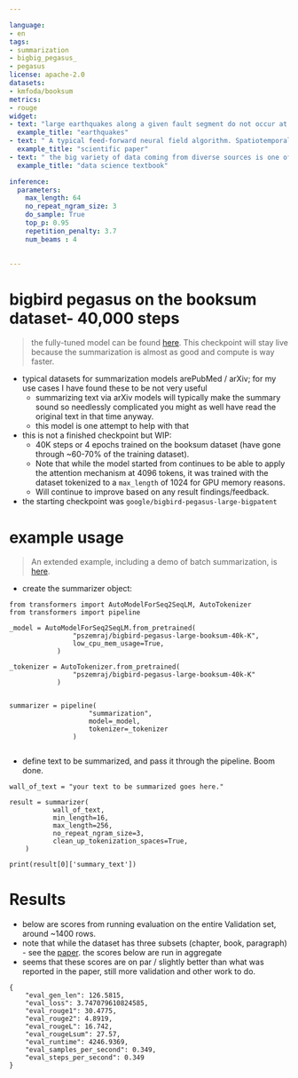 ```yaml
---

language:
- en
tags:
- summarization
- bigbig_pegasus_
- pegasus
license: apache-2.0
datasets:
- kmfoda/booksum
metrics:
- rouge
widget:
- text: "large earthquakes along a given fault segment do not occur at random intervals because it takes time to accumulate the strain energy for the rupture. The rates at which tectonic plates move and accumulate strain at their boundaries are approximately uniform. Therefore, in first approximation, one may expect that large ruptures of the same fault segment will occur at approximately constant time intervals. If subsequent main shocks have different amounts of slip across the fault, then the recurrence time may vary, and the basic idea of periodic mainshocks must be modified. For great plate boundary ruptures the length and slip often vary by a factor of 2. Along the southern segment of the San Andreas fault the recurrence interval is 145 years with variations of several decades. The smaller the standard deviation of the average recurrence interval, the more specific could be the long term prediction of a future mainshock."
  example_title: "earthquakes"
- text: " A typical feed-forward neural field algorithm. Spatiotemporal coordinates are fed into a neural network that predicts values in the reconstructed domain. Then, this domain is mapped to the sensor domain where sensor measurements are available as supervision. Class and Section Problems Addressed Generalization (Section 2) Inverse problems, ill-posed problems, editability; symmetries. Hybrid Representations (Section 3) Computation & memory efficiency, representation capacity, editability: Forward Maps (Section 4) Inverse problems Network Architecture (Section 5) Spectral bias, integration & derivatives. Manipulating Neural Fields (Section 6) Edit ability, constraints, regularization. Table 2: The five classes of techniques in the neural field toolbox each addresses problems that arise in learning, inference, and control. (Section 3). We can supervise reconstruction via differentiable forward maps that transform Or project our domain (e.g, 3D reconstruction via 2D images; Section 4) With appropriate network architecture choices, we can overcome neural network spectral biases (blurriness) and efficiently compute derivatives and integrals (Section 5). Finally, we can manipulate neural fields to add constraints and regularizations, and to achieve editable representations (Section 6). Collectively, these classes constitute a 'toolbox' of techniques to help solve problems with neural fields There are three components in a conditional neural field: (1) An encoder or inference function € that outputs the conditioning latent variable 2 given an observation 0 E(0) =2. 2 is typically a low-dimensional vector, and is often referred to aS a latent code Or feature code_ (2) A mapping function 4 between Z and neural field parameters O: Y(z) = O; (3) The neural field itself $. The encoder € finds the most probable z given the observations O: argmaxz P(2/0). The decoder maximizes the inverse conditional probability to find the most probable 0 given Z: arg- max P(Olz). We discuss different encoding schemes with different optimality guarantees (Section 2.1.1), both global and local conditioning (Section 2.1.2), and different mapping functions Y (Section 2.1.3) 2. Generalization Suppose we wish to estimate a plausible 3D surface shape given a partial or noisy point cloud. We need a suitable prior over the sur- face in its reconstruction domain to generalize to the partial observations. A neural network expresses a prior via the function space of its architecture and parameters 0, and generalization is influenced by the inductive bias of this function space (Section 5)."
  example_title: "scientific paper"
- text: " the big variety of data coming from diverse sources is one of the key properties of the big data phenomenon. It is, therefore, beneficial to understand how data is generated in various environments and scenarios, before looking at what should be done with this data and how to design the best possible architecture to accomplish this The evolution of IT architectures, described in Chapter 2, means that the data is no longer processed by a few big monolith systems, but rather by a group of services In parallel to the processing layer, the underlying data storage has also changed and became more distributed This, in turn, required a significant paradigm shift as the traditional approach to transactions (ACID) could no longer be supported. On top of this, cloud computing is becoming a major approach with the benefits of reducing costs and providing on-demand scalability but at the same time introducing concerns about privacy, data ownership, etc In the meantime the Internet continues its exponential growth: Every day both structured and unstructured data is published and available for processing: To achieve competitive advantage companies have to relate their corporate resources to external services, e.g. financial markets, weather forecasts, social media, etc While several of the sites provide some sort of API to access the data in a more orderly fashion; countless sources require advanced web mining and Natural Language Processing (NLP) processing techniques: Advances in science push researchers to construct new instruments for observing the universe O conducting experiments to understand even better the laws of physics and other domains. Every year humans have at their disposal new telescopes, space probes, particle accelerators, etc These instruments generate huge streams of data, which need to be stored and analyzed. The constant drive for efficiency in the industry motivates the introduction of new automation techniques and process optimization: This could not be done without analyzing the precise data that describe these processes. As more and more human tasks are automated, machines provide rich data sets, which can be analyzed in real-time to drive efficiency to new levels. Finally, it is now evident that the growth of the Internet of Things is becoming a major source of data. More and more of the devices are equipped with significant computational power and can generate a continuous data stream from their sensors. In the subsequent sections of this chapter, we will look at the domains described above to see what they generate in terms of data sets. We will compare the volumes but will also look at what is characteristic and important from their respective points of view. 3.1 The Internet is undoubtedly the largest database ever created by humans. While several well described; cleaned, and structured data sets have been made available through this medium, most of the resources are of an ambiguous, unstructured, incomplete or even erroneous nature. Still, several examples in the areas such as opinion mining, social media analysis, e-governance, etc, clearly show the potential lying in these resources. Those who can successfully mine and interpret the Internet data can gain unique insight and competitive advantage in their business An important area of data analytics on the edge of corporate IT and the Internet is Web Analytics."
  example_title: "data science textbook"

inference:
  parameters:
    max_length: 64
    no_repeat_ngram_size: 3
    do_sample: True
    top_p: 0.95
    repetition_penalty: 3.7
    num_beams : 4
    

---
```


# bigbird pegasus on the booksum dataset- 40,000 steps

>the fully-tuned model can be found [here](https://huggingface.co/pszemraj/bigbird-pegasus-large-K-booksum). This checkpoint will stay live because the summarization is almost as good and compute is way faster.

- typical datasets for summarization models arePubMed / arXiv; for my use cases I have found these to be not very useful 
  - summarizing text via arXiv models will typically make the summary sound so needlessly complicated you might as well have read the original text in that time anyway.
  - this model is one attempt to help with that 
- this is not a finished checkpoint but WIP: 
    - 40K steps or 4 epochs trained on the booksum dataset (have gone through  ~60-70% of the training dataset). 
    - Note that while the model started from continues to be able to apply the attention mechanism at 4096 tokens, it was trained with the dataset tokenized to a `max_length` of 1024 for GPU memory reasons.
    - Will continue to improve based on any result findings/feedback.
- the starting checkpoint was `google/bigbird-pegasus-large-bigpatent`

# example usage

> An extended example, including a demo of batch summarization, is [here](https://colab.research.google.com/gist/pszemraj/2c8c0aecbcd4af6e9cbb51e195be10e2/bigbird-pegasus-large-booksum-20k-example.ipynb).

- create the summarizer object:

```
from transformers import AutoModelForSeq2SeqLM, AutoTokenizer
from transformers import pipeline

_model = AutoModelForSeq2SeqLM.from_pretrained(
                "pszemraj/bigbird-pegasus-large-booksum-40k-K",
                low_cpu_mem_usage=True,
            )

_tokenizer = AutoTokenizer.from_pretrained(
                "pszemraj/bigbird-pegasus-large-booksum-40k-K"
            )
                                           

summarizer = pipeline(
                    "summarization", 
                    model=_model, 
                    tokenizer=_tokenizer
                )
             
 ```

- define text to be summarized, and pass it through the pipeline. Boom done. 

```
wall_of_text = "your text to be summarized goes here."

result = summarizer(
           wall_of_text,
           min_length=16, 
           max_length=256,
           no_repeat_ngram_size=3, 
           clean_up_tokenization_spaces=True,
    )

print(result[0]['summary_text'])
```


# Results

- below are scores from running evaluation on the entire Validation set, around ~1400 rows.
- note that while the dataset has three subsets (chapter, book, paragraph) - see the [paper](https://arxiv.org/abs/2105.08209). the scores below are run in aggregate
- seems that these scores are on par / slightly better than what was reported in the paper, still more validation and other work to do.

```
{
    "eval_gen_len": 126.5815,
    "eval_loss": 3.747079610824585,
    "eval_rouge1": 30.4775,
    "eval_rouge2": 4.8919,
    "eval_rougeL": 16.742,
    "eval_rougeLsum": 27.57,
    "eval_runtime": 4246.9369,
    "eval_samples_per_second": 0.349,
    "eval_steps_per_second": 0.349
}
```
